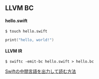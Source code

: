 ## LLVM BC

#### hello.swift

```
$ touch hello.swift
```

```swift
print("hello, world!")
```

#### LLVM IR

```
$ swiftc -emit-bc hello.swift > hello.bc
```

[Swiftの中間言語を出力して読む方法](https://qiita.com/S_Shimotori/items/8cdf482952385ed8472e)
